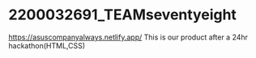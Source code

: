 # 2200032691_TEAMseventyeight
https://asuscompanyalways.netlify.app/
This is our product after a 24hr hackathon(HTML,CSS)
